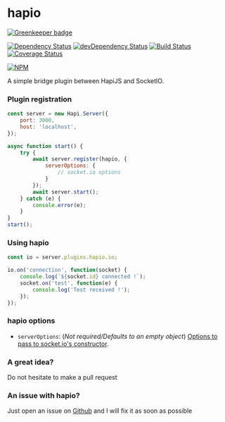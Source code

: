 hapio
=====

[![Greenkeeper badge](https://badges.greenkeeper.io/Caligone/hapio.svg)](https://greenkeeper.io/)

[![Dependency Status](https://david-dm.org/Caligone/hapio.svg)](https://david-dm.org/Caligone/hapio)
[![devDependency Status](https://david-dm.org/Caligone/hapio/dev-status.svg)](https://david-dm.org/Caligone/hapio#info=devDependencies)
[![Build Status](https://travis-ci.org/Caligone/hapio.svg?branch=master)](https://travis-ci.org/Caligone/hapio)
[![Coverage Status](https://coveralls.io/repos/Caligone/hapio/badge.svg?branch=master)](https://coveralls.io/r/Caligone/hapio?branch=master)

[![NPM](https://nodei.co/npm/hapio.png)](https://nodei.co/npm/hapio)

A simple bridge plugin between HapiJS and SocketIO.

### Plugin registration

```js
const server = new Hapi.Server({
    port: 3000,
    host: 'localhost',
});

async function start() {
    try {
        await server.register(hapio, {
            serverOptions: {
                // socket.io options
            }
        });
        await server.start();
    } catch (e) {
        console.error(e);
    }
}
start();
 ```

### Using hapio

```js
const io = server.plugins.hapio.io;

io.on('connection', function(socket) {
    console.log(`${socket.id} connected !`);
    socket.on('test', function(e) {
        console.log('Test received !');
    });
});
 ```


### hapio options

 * `serverOptions`: (*Not required/Defaults to an empty object*) [Options to pass to socket.io's constructor](https://socket.io/docs/server-api/#new-server-httpserver-options).


### A great idea?

Do not hesitate to make a pull request

### An issue with hapio?

Just open an issue on [Github](https://github.com/Caligone/hapio/issues) and I will fix it as soon as possible
